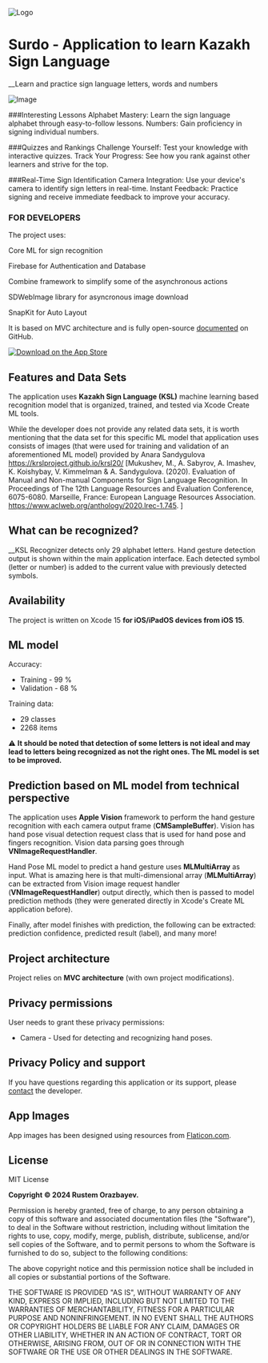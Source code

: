 ![Logo](https://github.com/a1410453/surdo/tree/master/surdo/App%20Resources/ForReadMe/App_Icon_150.png)
# Surdo - Application to learn Kazakh Sign Language
__Learn and practice sign language letters, words and numbers

![Image](https://github.com/a1410453/surdo/tree/master/surdo/App%20Resources/ForReadMe/AppShowcase.png)

###Interesting Lessons
Alphabet Mastery: Learn the sign language alphabet through easy-to-follow lessons.
Numbers: Gain proficiency in signing individual numbers.

###Quizzes and Rankings
Challenge Yourself: Test your knowledge with interactive quizzes.
Track Your Progress: See how you rank against other learners and strive for the top.

###Real-Time Sign Identification
Camera Integration: Use your device's camera to identify sign letters in real-time.
Instant Feedback: Practice signing and receive immediate feedback to improve your accuracy.

### FOR DEVELOPERS
The project uses:

Core ML for sign recognition

Firebase for Authentication and Database

Combine framework to simplify some of the asynchronous actions

SDWebImage library for asyncronous image download

SnapKit for Auto Layout

It is based on MVC architecture and is fully open-source [documented](https://github.com/a1410453/surdo) on GitHub.

[![Download on the App Store](https://github.com/a1410453/surdo/tree/master/surdo/App%20Resources/ForReadMe/Download_on_the_App_Store_Badge_US_180px.png)](https://apps.apple.com/us/app/asl-recognizer/id1612140503)


## Features and Data Sets

The application uses __Kazakh Sign Language (KSL)__ machine learning based recognition model that is organized, trained, and tested via Xcode Create ML tools.

While the developer does not provide any related data sets, it is worth mentioning that the data set for this specific ML model that application uses consists of images (that were used for training and validation of an aforementioned ML model) provided by Anara Sandygulova https://krslproject.github.io/krsl20/
    [Mukushev, M., A. Sabyrov, A. Imashev, K. Koishybay, V. Kimmelman & A. Sandygulova. (2020). Evaluation of Manual and Non-manual Components for Sign Language Recognition. In Proceedings of The 12th Language Resources and Evaluation Conference, 6075-6080. Marseille, France: European Language Resources Association. https://www.aclweb.org/anthology/2020.lrec-1.745. ]
## What can be recognized?

__KSL Recognizer detects only 29 alphabet letters. Hand gesture detection output is shown within the main application interface. Each detected symbol (letter or number) is added to the current value with previously detected symbols.

## Availability

The project is written on Xcode 15 __for iOS/iPadOS devices from iOS 15__.

## ML model

Accuracy:
* Training - 99 %
* Validation - 68 %

Training data:
* 29 classes
* 2268 items

⚠️ __It should be noted that detection of some letters is not ideal and may lead to letters being recognized as not the right ones. The ML model is set to be improved.__

## Prediction based on ML model from technical perspective

The application uses __Apple Vision__ framework to perform the hand gesture recognition with each camera output frame (__CMSampleBuffer__). Vision has hand pose visual detection request class that is used for hand pose and fingers recognition. Vision data parsing goes through __VNImageRequestHandler__.

Hand Pose ML model to predict a hand gesture uses __MLMultiArray__ as input. What is amazing here is that multi-dimensional array (__MLMultiArray__) can be extracted from Vision image request handler (__VNImageRequestHandler__) output directly, which then is passed to model prediction methods (they were generated directly in Xcode's Create ML application before).

Finally, after model finishes with prediction, the following can be extracted: prediction confidence, predicted result (label), and many more!


## Project architecture

Project relies on __MVC architecture__ (with own project modifications).

## Privacy permissions

User needs to grant these privacy permissions:
* Camera - Used for detecting and recognizing hand poses.

## Privacy Policy and support

If you have questions regarding this application or its support, please [contact](mailto:a1410453@gmail.com) the developer.


## App Images

App images has been designed using resources from [Flaticon.com](https://www.flaticon.com/).


## License

MIT License

__Copyright © 2024 Rustem Orazbayev.__

Permission is hereby granted, free of charge, to any person obtaining a copy
of this software and associated documentation files (the "Software"), to deal
in the Software without restriction, including without limitation the rights
to use, copy, modify, merge, publish, distribute, sublicense, and/or sell
copies of the Software, and to permit persons to whom the Software is
furnished to do so, subject to the following conditions:

The above copyright notice and this permission notice shall be included in all
copies or substantial portions of the Software.

THE SOFTWARE IS PROVIDED "AS IS", WITHOUT WARRANTY OF ANY KIND, EXPRESS OR
IMPLIED, INCLUDING BUT NOT LIMITED TO THE WARRANTIES OF MERCHANTABILITY,
FITNESS FOR A PARTICULAR PURPOSE AND NONINFRINGEMENT. IN NO EVENT SHALL THE
AUTHORS OR COPYRIGHT HOLDERS BE LIABLE FOR ANY CLAIM, DAMAGES OR OTHER
LIABILITY, WHETHER IN AN ACTION OF CONTRACT, TORT OR OTHERWISE, ARISING FROM,
OUT OF OR IN CONNECTION WITH THE SOFTWARE OR THE USE OR OTHER DEALINGS IN THE
SOFTWARE.
